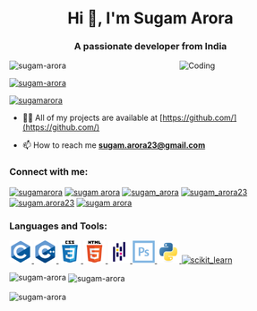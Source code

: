 <h1 align="center">Hi 👋, I'm Sugam Arora</h1>
<h3 align="center">A passionate developer from India</h3>
<img align ="right" alt="Coding"  width="200"  src="https://media-exp1.licdn.com/dms/image/C4D03AQECSqIl1D6-2Q/profile-displayphoto-shrink_800_800/0/1650736197304?e=1673481600&v=beta&t=ForeO3YjfCe7MrpVWvYK7fPQoqcOOuOoLsRWu765Rao">

<p align="left"> <img src="https://komarev.com/ghpvc/?username=sugam-arora&label=Profile%20views&color=0e75b6&style=flat" alt="sugam-arora" /> </p>

<p align="left"> <a href="https://github.com/ryo-ma/github-profile-trophy"><img src="https://github-profile-trophy.vercel.app/?username=sugam-arora" alt="sugam-arora" /></a> </p>

<p align="left"> <a href="https://twitter.com/sugamarora" target="blank"><img src="https://img.shields.io/twitter/follow/sugamarora?logo=twitter&style=for-the-badge" alt="sugamarora" /></a> </p>

- 👨‍💻 All of my projects are available at [https://github.com/](https://github.com/)

- 📫 How to reach me **sugam.arora23@gmail.com**

<h3 align="left">Connect with me:</h3>
<p align="left">
<a href="https://twitter.com/sugamarora" target="blank"><img align="center" src="https://twitter.com/@SugamArora14" alt="sugamarora" height="30" width="40" /></a>
<a href="https://linkedin.com/in/sugam arora" target="blank"><img align="center" src="https://www.linkedin.com/in/sugam-arora-117265142/?originalSubdomain=in" alt="sugam arora" height="30" width="40" /></a>
<a href="https://www.codechef.com/users/sugam_arora" target="blank"><img align="center" src="https://www.codechef.com/users/sugam_arora" alt="sugam_arora" height="30" width="40" /></a>
<a href="https://www.hackerrank.com/sugam_arora23" target="blank"><img align="center" src="https://www.hackerrank.com/sugam_arora23?hr_r=1" alt="sugam_arora23" height="30" width="40" /></a>
<a href="https://codeforces.com/profile/sugam.arora23" target="blank"><img align="center" src="https://codeforces.com/profile/sugam.arora23" alt="sugam.arora23" height="30" width="40" /></a>
<a href="https://www.leetcode.com/sugam arora" target="blank"><img align="center" src="https://leetcode.com/user3170W/" alt="sugam arora" height="30" width="40" /></a>
</p>

<h3 align="left">Languages and Tools:</h3>
<p align="left"> <a href="https://www.cprogramming.com/" target="_blank" rel="noreferrer"> <img src="https://raw.githubusercontent.com/devicons/devicon/master/icons/c/c-original.svg" alt="c" width="40" height="40"/> </a> <a href="https://www.w3schools.com/cpp/" target="_blank" rel="noreferrer"> <img src="https://raw.githubusercontent.com/devicons/devicon/master/icons/cplusplus/cplusplus-original.svg" alt="cplusplus" width="40" height="40"/> </a> <a href="https://www.w3schools.com/css/" target="_blank" rel="noreferrer"> <img src="https://raw.githubusercontent.com/devicons/devicon/master/icons/css3/css3-original-wordmark.svg" alt="css3" width="40" height="40"/> </a> <a href="https://www.w3.org/html/" target="_blank" rel="noreferrer"> <img src="https://raw.githubusercontent.com/devicons/devicon/master/icons/html5/html5-original-wordmark.svg" alt="html5" width="40" height="40"/> </a> <a href="https://pandas.pydata.org/" target="_blank" rel="noreferrer"> <img src="https://raw.githubusercontent.com/devicons/devicon/2ae2a900d2f041da66e950e4d48052658d850630/icons/pandas/pandas-original.svg" alt="pandas" width="40" height="40"/> </a> <a href="https://www.photoshop.com/en" target="_blank" rel="noreferrer"> <img src="https://raw.githubusercontent.com/devicons/devicon/master/icons/photoshop/photoshop-line.svg" alt="photoshop" width="40" height="40"/> </a> <a href="https://www.python.org" target="_blank" rel="noreferrer"> <img src="https://raw.githubusercontent.com/devicons/devicon/master/icons/python/python-original.svg" alt="python" width="40" height="40"/> </a> <a href="https://scikit-learn.org/" target="_blank" rel="noreferrer"> <img src="https://upload.wikimedia.org/wikipedia/commons/0/05/Scikit_learn_logo_small.svg" alt="scikit_learn" width="40" height="40"/> </a> </p>

<p><img align="left" src="https://github-readme-stats.vercel.app/api/top-langs?username=sugam-arora&show_icons=true&locale=en&layout=compact" alt="sugam-arora" /></p>

<p>&nbsp;<img align="center" src="https://github-readme-stats.vercel.app/api?username=sugam-arora&show_icons=true&locale=en" alt="sugam-arora" /></p>

<p><img align="center" src="https://github-readme-streak-stats.herokuapp.com/?user=sugam-arora&" alt="sugam-arora" /></p>
